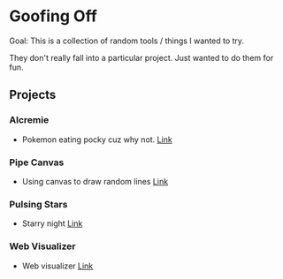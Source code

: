 # Goofing Off

Goal: This is a collection of random tools / things I wanted to try.

They don't really fall into a particular project. Just wanted to do them for fun.

## Projects

### Alcremie

- Pokemon eating pocky cuz why not. [Link](./alcremie/index.html)

### Pipe Canvas

- Using canvas to draw random lines [Link](./pipe-canvas/index.html)

### Pulsing Stars

- Starry night [Link](./pulsing-stars/index.html)

### Web Visualizer

- Web visualizer [Link](./web-visualizer/index.html)